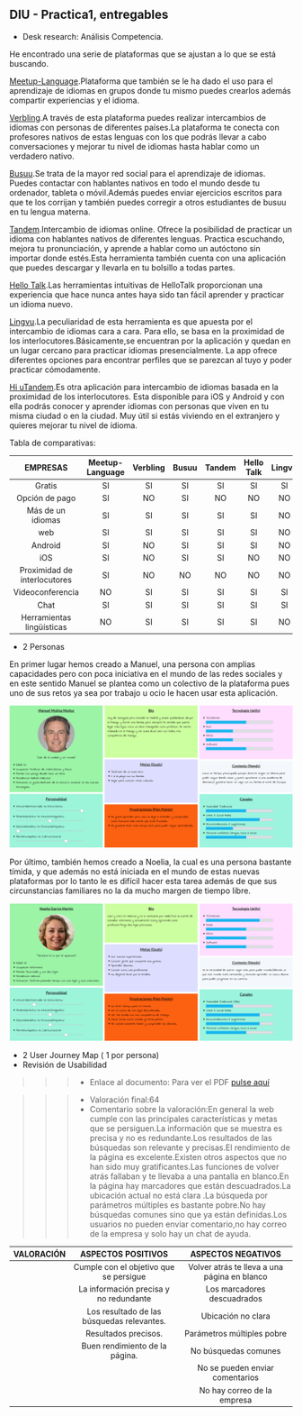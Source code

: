 ## DIU - Practica1, entregables




- Desk research: Análisis Competencia.

He encontrado una serie de plataformas que se ajustan a lo que se está buscando.

[Meetup-Language](https://www.meetup.com/es-ES/find/language/).Plataforma que también se le ha dado el uso para el aprendizaje de idiomas en grupos donde tu mismo puedes crearlos además compartir experiencias y el idioma.

[Verbling](https://es.verbling.com/).A través de esta plataforma puedes realizar intercambios de idiomas con personas de diferentes países.La plataforma te conecta con profesores nativos de estas lenguas con los que podrás llevar a cabo conversaciones y mejorar tu nivel de idiomas hasta hablar como un verdadero nativo.

[Busuu](https://www.busuu.com/es).Se trata de la mayor red social para el aprendizaje de idiomas. Puedes contactar con hablantes nativos en todo el mundo desde tu ordenador, tableta o móvil.Además puedes enviar ejercicios escritos para que te los corrijan y también puedes corregir a otros estudiantes de busuu en tu lengua materna.

[Tandem](https://www.tandem.net/es).Intercambio de idiomas online. Ofrece la posibilidad de practicar un idioma con hablantes nativos de diferentes lenguas. Practica escuchando, mejora tu pronunciación, y aprende a hablar como un autóctono sin importar donde estés.Esta herramienta también cuenta con una aplicación que puedes descargar y llevarla en tu bolsillo a todas partes.

[Hello Talk](https://www.hellotalk.com/#sp).Las herramientas intuitivas de HelloTalk proporcionan una experiencia que hace nunca antes haya sido tan fácil aprender y practicar un idioma nuevo.

[Lingvu](https://www.facebook.com/lingvu).La peculiaridad de esta herramienta es que apuesta por el intercambio de idiomas cara a cara. Para ello, se basa en la proximidad de los interlocutores.Básicamente,se encuentran por la aplicación y quedan en un lugar cercano para practicar idiomas presencialmente. La app ofrece diferentes opciones para encontrar perfiles que se parezcan al tuyo y poder practicar cómodamente.

[Hi uTandem](https://www.facebook.com/Hiutandemapp/).Es otra aplicación para intercambio de idiomas basada en la proximidad de los interlocutores. Esta disponible para iOS y Android y con ella podrás conocer y aprender idiomas con personas que viven en tu misma ciudad o en la ciudad. Muy útil si estás viviendo en el extranjero y quieres mejorar tu nivel de idioma.

Tabla de comparativas:

|EMPRESAS                        | Meetup-Language | Verbling | Busuu     | Tandem   | Hello Talk  | Lingvu   | Hi uTandem |
| :------:                       | :------:        | :------: |  :------: | :------: |  :------:   | :------: |  :------:  |
| Gratis                         | SI              |  SI      |     SI    | SI       | SI          | SI       |  SI        |
| Opción de pago                 | SI              |  NO      |     SI    | NO       | NO          | NO       |  NO        |
| Más de un idiomas              | SI              |  SI      |     SI    | SI       | SI          | NO       |  SI        |
| web                            | SI              |  SI      |     SI    | SI       | SI          | NO       |  NO        |
| Android                        | SI              |  NO      |     SI    | SI       | SI          | NO       |  SI        |
| iOS                            | SI              |  NO      |     SI    | SI       | NO          | NO       |  SI        |
| Proximidad de interlocutores   | SI              |  NO      |     NO    | NO       | NO          | NO       |  SI        |
| Videoconferencia               | NO              |  SI      |     SI    | SI       | SI          | SI       |  SI        |
| Chat                           | SI              |  SI      |     SI    | SI       | SI          | SI       |  SI        |
| Herramientas lingüísticas      | NO              |  SI      |     SI    | SI       | SI          | NO       |  SI        |

- 2 Personas

En primer lugar hemos creado a Manuel, una persona con amplias capacidades pero con poca iniciativa en el mundo de las redes sociales y en este sentido Manuel se plantea como un colectivo de la plataforma pues uno de sus retos ya sea por trabajo u ocio le hacen usar esta aplicación.

![foto1](MANU1.png)

Por último, también hemos creado a Noelia, la cual es una persona bastante tímida, y que además no está iniciada en el mundo de estas nuevas plataformas por lo tanto le es difícil hacer esta tarea además de que sus circunstancias familiares no la da mucho margen de tiempo libre.

![foto2](NOEL1.png)

- 2 User Journey Map  ( 1 por persona)
- Revisión de Usabilidad

>>> - Enlace al documento:
      Para ver el PDF [pulse aquí](https://github.com/salva12345678/DIU/blob/master/P1/Usability-review.pdf)

>>> - Valoración final:64
>>> - Comentario sobre la valoración:En general la web cumple con las principales características y metas que se persiguen.La información que se muestra es precisa y no es redundante.Los resultados de las búsquedas son relevante y precisas.El rendimiento de la página es excelente.Existen otros aspectos que no han sido muy gratificantes.Las funciones de volver atrás fallaban y te llevaba a una pantalla en blanco.En la página hay marcadores que están descuadrados.La ubicación actual no está clara .La búsqueda por parámetros múltiples es bastante pobre.No hay búsquedas comunes sino que ya están definidas.Los usuarios no pueden enviar comentario,no hay correo de la empresa y solo hay un chat de ayuda.


|VALORACIÓN  | ASPECTOS POSITIVOS                                    | ASPECTOS NEGATIVOS |
| :------:   | :------:                                              | :------:           |
|            | Cumple con el objetivo que se persigue                |  Volver atrás te lleva a una página en blanco         |
|            | La información precisa y no redundante                |  Los marcadores descuadrados             |
|            | Los resultado de las búsquedas relevantes.            |  Ubicación no clara                |
|            | Resultados precisos.                                  |  Parámetros múltiples pobre                |
|            | Buen rendimiento de la página.                        |  No búsquedas comunes                |
|            |                                                       |  No se pueden enviar comentarios                |
|            |                                                       |  No hay correo de la empresa                |
